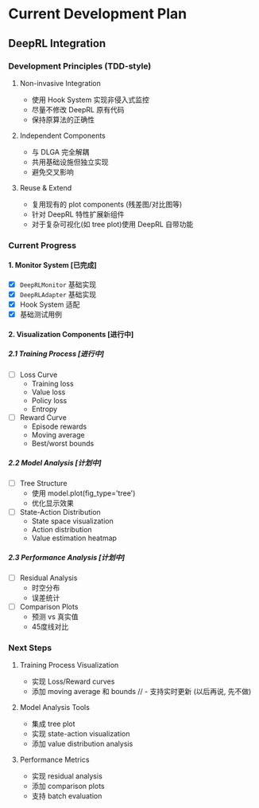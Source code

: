 # Current Development Plan

## DeepRL Integration

### Development Principles (TDD-style)
1. Non-invasive Integration
   - 使用 Hook System 实现非侵入式监控
   - 尽量不修改 DeepRL 原有代码
   - 保持原算法的正确性

2. Independent Components
   - 与 DLGA 完全解耦
   - 共用基础设施但独立实现
   - 避免交叉影响

3. Reuse & Extend
   - 复用现有的 plot components (残差图/对比图等)
   - 针对 DeepRL 特性扩展新组件
   - 对于复杂可视化(如 tree plot)使用 DeepRL 自带功能

### Current Progress

#### 1. Monitor System [已完成]
- [x] `DeepRLMonitor` 基础实现
- [x] `DeepRLAdapter` 基础实现
- [x] Hook System 适配
- [x] 基础测试用例

#### 2. Visualization Components [进行中]

##### 2.1 Training Process [进行中]
- [ ] Loss Curve
  - Training loss
  - Value loss
  - Policy loss
  - Entropy
- [ ] Reward Curve
  - Episode rewards
  - Moving average
  - Best/worst bounds

##### 2.2 Model Analysis [计划中]
- [ ] Tree Structure
  - 使用 model.plot(fig_type='tree')
  - 优化显示效果
- [ ] State-Action Distribution
  - State space visualization
  - Action distribution
  - Value estimation heatmap

##### 2.3 Performance Analysis [计划中]
- [ ] Residual Analysis
  - 时空分布
  - 误差统计
- [ ] Comparison Plots
  - 预测 vs 真实值
  - 45度线对比

### Next Steps

1. Training Process Visualization
   - 实现 Loss/Reward curves
   - 添加 moving average 和 bounds
   // - 支持实时更新 (以后再说, 先不做)

2. Model Analysis Tools
   - 集成 tree plot
   - 实现 state-action visualization
   - 添加 value distribution analysis

3. Performance Metrics
   - 实现 residual analysis
   - 添加 comparison plots
   - 支持 batch evaluation 